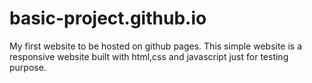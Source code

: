 # basic-project.github.io
My first website to be hosted on github pages.
This simple website is a responsive website built with html,css and javascript just for testing purpose.
